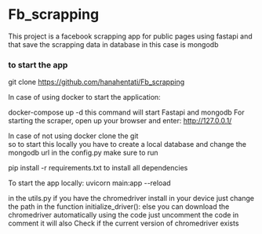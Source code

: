 # Fb_scrapping

This project is a facebook scrapping app for public pages using fastapi and that save the scrapping data in database in this case is mongodb

### to start the app 
git clone https://github.com/hanahentati/Fb_scrapping

In case of using docker to start the application:

docker-compose up -d
this command will start Fastapi and mongodb
For starting the scraper, open up your browser and enter:
http://127.0.0.1/

In case of not using docker clone the git  
so to start this locally you have to create a local database and change the mongodb url in the config.py
make sure to run 

pip install -r requirements.txt 
to install all dependencies

To start the app locally:
uvicorn main:app --reload

in the utils.py if you have the chromedriver install in your device just change the path in the function 
initialize_driver():
else you can download the chromedriver automatically using the code just uncomment the code in comment 
it will also Check if the current version of chromedriver exists
